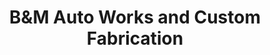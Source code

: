 ---
title: "B&M Auto Works and Custom Fabrication"
url: /clinton/bandm-auto-works-and-custom-fabrication/
shop: car repair
---